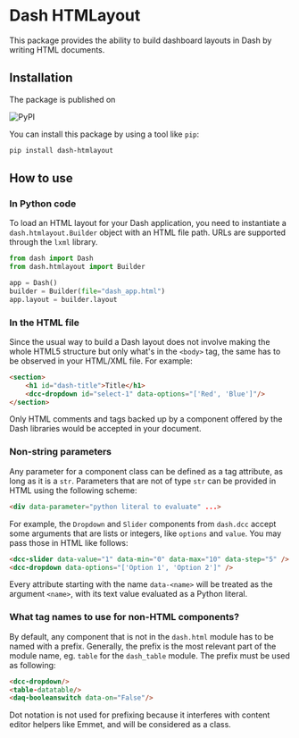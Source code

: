 # Dash HTMLayout

This package provides the ability to build dashboard layouts in Dash by writing HTML documents.

## Installation

The package is published on 

![PyPI](https://img.shields.io/badge/pypi-3775A9?style=for-the-badge&logo=pypi&logoColor=white)

You can install this package by using a tool like `pip`:

```bash
pip install dash-htmlayout
```

## How to use

### In Python code

To load an HTML layout for your Dash application, you need to instantiate a `dash.htmlayout.Builder` object with an HTML
file path. URLs are supported through the `lxml` library.

```python
from dash import Dash
from dash.htmlayout import Builder

app = Dash()
builder = Builder(file="dash_app.html")
app.layout = builder.layout
```

### In the HTML file

Since the usual way to build a Dash layout does not involve making the whole HTML5 structure but only what's in the
`<body>` tag, the same has to be observed in your HTML/XML file. For example:

```html
<section>
    <h1 id="dash-title">Title</h1>
    <dcc-dropdown id="select-1" data-options="['Red', 'Blue']"/>
</section>
```

Only HTML comments and tags backed up by a component offered by the Dash libraries would be
accepted in your document.

### Non-string parameters

Any parameter for a component class can be defined as a tag attribute, as long as it is a
`str`. Parameters that are not of type `str` can be provided in HTML using the following scheme:

```html
<div data-parameter="python literal to evaluate" ...>
```

For example, the `Dropdown` and `Slider` components from `dash.dcc` accept some arguments that are lists or integers, like `options` and `value`. You may pass those in HTML like follows:

```html
<dcc-slider data-value="1" data-min="0" data-max="10" data-step="5" />
<dcc-dropdown data-options="['Option 1', 'Option 2']" />
```

Every attribute starting with the name `data-<name>` will be treated as the argument `<name>`, with its text value
evaluated as a Python literal.

### What tag names to use for non-HTML components?

By default, any component that is not in the `dash.html` module has to be named with a prefix.
Generally, the prefix is the most relevant part of the module name, eg. `table` for the `dash_table` module.
The prefix must be used as following:

```html
<dcc-dropdown/>
<table-datatable/>
<daq-booleanswitch data-on="False"/>
```

Dot notation is not used for prefixing because it interferes with content editor helpers like Emmet, and
will be considered as a class.
